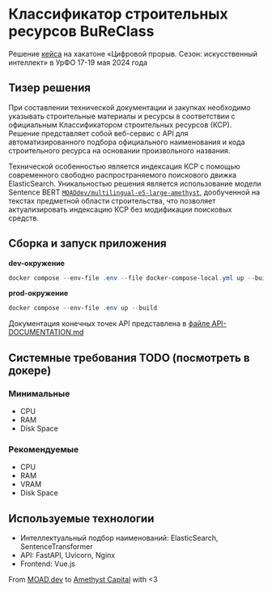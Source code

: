 # Классификатор строительных ресурсов BuReClass
Решение [кейса](https://hacks-ai.ru/events/1077375) на хакатоне «Цифровой прорыв. Сезон: искусственный интеллект» в УрФО 17-19 мая 2024 года

## Тизер решения
При составлении технической документации и закупках необходимо указывать строительные материалы и ресурсы в соответствии с официальным Классификатором строительных ресурсов (КСР). Решение представляет собой веб-сервис с API для автоматизированного подбора официального наименования и кода строительного ресурса на основании произвольного названия. 

Технической особенностью является индексация КСР с помощью современного свободно распространяемого поискового движка ElasticSearch. Уникальностью решения является использование модели Sentence BERT [`MOADdev/multilingual-e5-large-amethyst`](https://huggingface.co/MOADdev/multilingual-e5-large-amethyst), дообученной на текстах предметной области строительства, что позволяет актуализировать индексацию КСР без модификации поисковых средств.

## Сборка и запуск приложения

**dev-окружение**
```powershell
docker compose --env-file .env --file docker-compose-local.yml up --build
```

**prod-окружение**
```powershell
docker compose --env-file .env up --build
```

Документация конечных точек API представлена в [файле API-DOCUMENTATION.md](API-DOCUMENTATION.md)

## Системные требования TODO (посмотреть в докере)
### Минимальные
* CPU
* RAM
* Disk Space

### Рекомендуемые
* CPU
* RAM
* VRAM
* Disk Space

## Используемые технологии
* Интеллектуальный подбор наименований: ElasticSearch, SentenceTransformer
* API: FastAPI, Uvicorn, Nginx
* Frontend: Vue.js

From [MOAD.dev](https://moad.dev/) to [Amethyst Capital](https://amethystcapital.ru/) with <3

